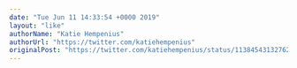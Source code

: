```yaml
---
date: "Tue Jun 11 14:33:54 +0000 2019"
layout: "like"
authorName: "Katie Hempenius"
authorUrl: "https://twitter.com/katiehempenius"
originalPost: "https://twitter.com/katiehempenius/status/1138454313276256257"
---
```

